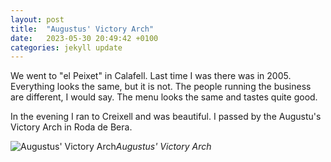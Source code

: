 ```yaml
---
layout: post
title:  "Augustus' Victory Arch"
date:   2023-05-30 20:49:42 +0100
categories: jekyll update
---
```


We went to "el Peixet" in Calafell. Last time I was there was in 2005. Everything looks the same, but it is not. The people running the business are different, I would say. The menu looks the same and tastes quite good.  

In the evening I ran to Creixell and was beautiful. I passed by the Augustu's Victory Arch in Roda de Bera.


![Augustus' Victory Arch](https://lh3.googleusercontent.com/9oV4nbVmPtRrrfKaHmlpLeeWyrUei93dLTvjQGy0RxjZb1pI5wc8wC50Uaj0oTt5VzeExrnIjJ87rjHSO6WBDFTixs1efwibfEJHDoxSws4vi5Dyolu3AAJ8tl5jHnya1NPtzn4QKA=w2400)*Augustus' Victory Arch*&nbsp;



[jekyll-docs]: https://jekyllrb.com/docs/home
[jekyll-gh]:   https://github.com/jekyll/jekyll
[jekyll-talk]: https://talk.jekyllrb.com/


